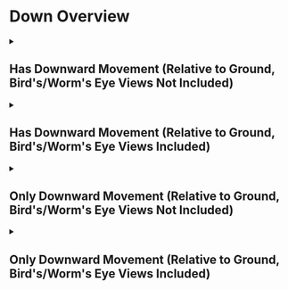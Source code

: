 # Down Overview

<details>
<summary><h2>Has Downward Movement (Relative to Ground, Bird's/Worm's Eye Views Not Included)</h2></summary>


<h3>🔵 Label Name:</h3>
<code>has_down_wrt_ground</code>


<h3>📖 Definition:</h3>
Does the camera move downward (not tilting down) in the scene?

<details>
<summary><h4> Question (Definition)</h4></summary>

- Is the camera moving downward in the scene?

- Is the camera moving downward?

- Is the camera moving downward, creating a noticeable vertical parallax effect?

- Is the camera moving downward (not tilting down) in the scene, creating a noticeable vertical parallax effect?

- Does the camera move in the downward direction relative to the ground?

- Is the camera lowering through the space?

- Is the camera performing a pedestal down?

- Is the camera descending downward?

- Is the camera moving vertically downward?

- Does the shot feature a clear downward motion of the camera?

- Is the camera's movement progressing downward rather than upward?

- Is the downward motion of the camera clear in this shot?

- Does the camera travel downward in space, rather than tilting down?

</details>

<details>
<summary><h4> Alternative Question</h4></summary>

- Is the camera descending in the scene?

- Does the perspective shift downward rather than relying on tilt?

- Is the camera physically traveling downward instead of rotating?

- Is the camera lowering, creating a strong sense of vertical movement?

</details>

<details>
<summary><h4> Prompt (Definition)</h4></summary>

- A shot where the camera lowers downward, rather than tilting down.

- A video where the camera travels downward, creating noticeable vertical parallax.

- A scene where the camera moves physically downward instead of tilting.

- A tracking shot where the camera moves downward relative to the ground plane.

- A shot where the camera moves straight down, maintaining a sense of vertical motion.

- A video where the camera moves downward (not tilting down) in the scene.

- A shot where the camera is moving downward within the scene.

- A video where the camera moves downward, creating a noticeable vertical parallax effect.

- A shot where the camera moves in the downward direction relative to the ground.

- A video where the camera lowers through space.

- A scene where the camera performs a pedestal down.

- A video where the camera descends vertically.

- A shot where the camera moves vertically downward.

- The camera descends downward, moving vertically in the scene.

- A video where the camera progresses downward rather than upward.

- A shot where the downward motion of the camera is clearly visible.

- A video where the camera travels downward in space rather than tilting down.

</details>

<details>
<summary><h4> Alternative Prompt</h4></summary>

- A scene where the shot features a clear downward motion of the camera.

- A shot where the camera pedestal moves straight down.

- A video where the camera moves in a downward direction within the scene.

- A shot where the camera lowers rather than tilting down.

- A video where the camera progresses downward, creating depth.

- A scene where the camera moves down rather than up.

- A shot where the perspective shifts downward dynamically.

- A video where the camera maintains a continuous downward movement.

</details>

<h4>🟢 Positive:</h4>
<code>self.cam_motion.camera_movement in ['major_simple','major_complex'] and self.cam_motion.camera_up_down == 'down' and self.cam_setup.camera_angle_start not in ['bird_eye_angle', 'worm_eye_angle', 'unknown']</code>

<h4>🔴 Negative:</h4>
<code>((self.cam_motion.camera_movement in ['major_simple','no'] and self.cam_motion.steadiness not in ['unsteady','very_unsteady'] and self.cam_motion.camera_up_down != 'down') or (self.cam_motion.camera_movement in ['major_complex'] and self.cam_motion.camera_up_down == 'up')) and self.cam_setup.camera_angle_start not in ['bird_eye_angle', 'worm_eye_angle', 'unknown'] and not self.cam_motion.check_if_any_motion(include=['arc', 'crane'])</code>

<details>
<summary><h4>🔴 Negative (Easy)</h4></summary>

- <b>moving_up</b>: <code>self.cam_motion.camera_movement in ['major_simple','major_complex'] and self.cam_motion.camera_up_down == 'up' and self.cam_setup.camera_angle_start not in ['bird_eye_angle', 'worm_eye_angle', 'unknown'] and self.cam_motion.steadiness not in ['unsteady','very_unsteady']</code>

</details>

<details>
<summary><h4>🔴 Negative (Hard)</h4></summary>

- <b>tilting_down</b>: <code>self.cam_motion.camera_movement in ['major_simple','major_complex'] and self.cam_motion.camera_up_down != 'down' and self.cam_motion.camera_tilt == 'down' and self.cam_setup.camera_angle_start not in ['bird_eye_angle', 'worm_eye_angle', 'unknown'] and self.cam_motion.steadiness not in ['unsteady','very_unsteady']</code>

</details>

</details>

<details>
<summary><h2>Has Downward Movement (Relative to Ground, Bird's/Worm's Eye Views Included)</h2></summary>


<h3>🔵 Label Name:</h3>
<code>has_down_wrt_ground_birds_worms_included</code>


<h3>📖 Definition:</h3>
Does the camera move downward (not tilting down) in the scene, or move west if it's a bird's eye view, or move east if it's a worm's eye view?

<details>
<summary><h4> Question (Definition)</h4></summary>

- Does the camera move downward (not tilting down) in the scene, or move left if it's a bird's eye view, or move right if it's a worm's eye view?

- Is the camera moving downward in the scene (west in a bird's eye view or east in a worm's eye view)?

</details>

<details>
<summary><h4> Alternative Question</h4></summary>

- Is the camera moving downward in the scene?

- Is the camera moving downward?

- Is the camera moving downward (not tilting down) in the scene, creating a noticeable vertical parallax effect?

- Is the downward motion of the camera clear in this shot?

- Does the camera travel downward in space, rather than tilting down?

- Is the camera descending in the scene?

- Does the camera move in the downward direction relative to the ground?

- Is the camera's movement progressing downward rather than upward?

- Is the camera lowering through the space?

- Does the shot feature a clear downward motion of the camera?

- Does the perspective shift downward rather than relying on tilt?

- Is the camera physically traveling downward instead of rotating?

- Is the camera lowering, creating a strong sense of vertical movement?

</details>

<details>
<summary><h4> Prompt (Definition)</h4></summary>

- A video where the camera moves downward (not tilting down) in the scene or moves west in a bird's eye view or east in a worm's eye view.

- A video where the camera moves downward (not tilting down) in the scene or moves west in a bird's eye view or east in a worm's eye view, creating a noticeable vertical parallax effect.

- A tracking shot where the camera moves downward (not tilting down) relative to the ground plane.

</details>

<details>
<summary><h4> Alternative Prompt</h4></summary>

- A shot where the camera moves downward, not tilting down.

- A shot where the camera lowers downward, rather than tilting down.

- A video where the camera travels downward, creating noticeable vertical parallax.

- A scene where the camera moves physically downward instead of tilting.

- A video where the camera moves in a downward direction within the scene.

- A shot where the camera lowers rather than tilting down.

- A video where the camera progresses downward, creating depth.

- A scene where the camera moves down rather than up.

- A shot where the perspective shifts downward dynamically.

- A video where the camera maintains a continuous downward movement.

</details>

<h4>🟢 Positive:</h4>
<code>self.cam_motion.camera_movement in ['major_simple','major_complex'] and self.cam_motion.camera_up_down == 'down'</code>

<h4>🔴 Negative:</h4>
<code>((self.cam_motion.camera_movement in ['major_simple','no'] and self.cam_motion.steadiness not in ['unsteady','very_unsteady'] and self.cam_motion.camera_up_down != 'down') or (self.cam_motion.camera_movement in ['major_complex'] and self.cam_motion.camera_up_down == 'up')) and not self.cam_motion.check_if_any_motion(include=['arc', 'crane'])</code>

<details>
<summary><h4>🔴 Negative (Easy)</h4></summary>

- <b>moving_up</b>: <code>self.cam_motion.camera_movement in ['major_simple','major_complex'] and self.cam_motion.camera_up_down == 'up' and self.cam_motion.steadiness not in ['unsteady','very_unsteady']</code>

</details>

<details>
<summary><h4>🔴 Negative (Hard)</h4></summary>

- <b>tilting_down</b>: <code>self.cam_motion.camera_movement in ['major_simple'] and self.cam_motion.camera_up_down != 'down' and self.cam_motion.camera_tilt == 'down' and self.cam_motion.steadiness not in ['unsteady','very_unsteady']</code>

</details>

</details>

<details>
<summary><h2>Only Downward Movement (Relative to Ground, Bird's/Worm's Eye Views Not Included)</h2></summary>


<h3>🔵 Label Name:</h3>
<code>only_down_wrt_ground</code>


<h3>📖 Definition:</h3>
Does the camera only move downward (not tilting down) with respect to the ground?

<details>
<summary><h4> Question (Definition)</h4></summary>

- Is the camera only moving downward with respect to the ground?

- Is the camera only moving downward without tilting down relative to the ground?

- Is the camera only lowering with respect to the ground?

- Is the camera only performing a pedestal down (not tilting down) relative to the ground?

</details>

<details>
<summary><h4> Alternative Question</h4></summary>

- Is the camera only moving downward in the scene?

- Is the camera only moving downward (not tilting down) in the scene, creating a noticeable vertical parallax effect?

- Relative to ground, is downward motion the only camera movement in this shot?

- Does the camera travel only downward in space, rather than tilting down?

- Is the camera exclusively moving downward in the scene?

- Does the camera move straight down without any other motion?

- Is the camera's motion restricted to only downward movement?

- Does the tracking movement involve only a downward drop?

- Is the camera moving down without any horizontal or rotational adjustments?

</details>

<details>
<summary><h4> Prompt (Definition)</h4></summary>

- A video where the camera only moves downward (not tilting down) relative to the ground.

- A shot where the camera moves straight down with respect to the ground without any other motion.

- A video where the camera exclusively moves downward relative to the ground plane, creating a noticeable vertical parallax effect.

- A scene where the camera moves only downward relative to the ground, avoiding tilting or other motions.

- The camera is only performing a pedestal down with respect to the ground.

- The camera is only lowering with respect to the ground.

</details>

<details>
<summary><h4> Alternative Prompt</h4></summary>

- A tracking shot where the camera moves downward without incorporating other movement types.

- A shot where the downward motion is the only movement present in the scene.

- A shot where the camera moves strictly downward without horizontal or rotational movement.

- A video where the camera lowers in a single direction without any other adjustments.

- A scene where the camera moves down without shifting horizontally.

- A video where the camera strictly maintains downward movement with no deviation.

- A shot where the tracking movement is purely downward with no other motion.

- A scene where the only movement present is the camera lowering vertically.

</details>

<h4>🟢 Positive:</h4>
<code>self.cam_motion.camera_movement in ['major_simple'] and self.cam_motion.camera_up_down == 'down' and self.cam_motion.check_if_no_motion(exclude=['up_down']) and self.cam_motion.steadiness not in ['unsteady','very_unsteady'] and self.cam_setup.camera_angle_start not in ['bird_eye_angle', 'worm_eye_angle', 'unknown']</code>

<h4>🔴 Negative:</h4>
<code>self.cam_motion.camera_up_down != 'down' or not self.cam_motion.check_if_no_motion(exclude=['up_down']) or self.cam_motion.camera_movement not in ['major_simple'] and self.cam_setup.camera_angle_start not in ['bird_eye_angle', 'worm_eye_angle', 'unknown']</code>

<details>
<summary><h4>🔴 Negative (Easy)</h4></summary>

- <b>moving_up</b>: <code>self.cam_motion.camera_movement in ['major_simple','major_complex'] and self.cam_motion.camera_up_down == 'up' and self.cam_setup.camera_angle_start not in ['bird_eye_angle', 'worm_eye_angle', 'unknown']</code>

</details>

<details>
<summary><h4>🔴 Negative (Hard)</h4></summary>

- <b>tilting_down</b>: <code>self.cam_motion.camera_movement in ['major_simple'] and self.cam_motion.camera_up_down != 'down' and self.cam_motion.camera_tilt == 'down' and self.cam_setup.camera_angle_start not in ['bird_eye_angle', 'worm_eye_angle', 'unknown']</code>

- <b>compound_motion_with_down</b>: <code>self.cam_motion.camera_movement in ['major_simple'] and self.cam_motion.camera_up_down == 'down' and not self.cam_motion.check_if_no_motion(exclude=['up_down']) and self.cam_setup.camera_angle_start not in ['bird_eye_angle', 'worm_eye_angle', 'unknown']</code>

</details>

</details>

<details>
<summary><h2>Only Downward Movement (Relative to Ground, Bird's/Worm's Eye Views Included)</h2></summary>


<h3>🔵 Label Name:</h3>
<code>only_down_wrt_ground_birds_worms_included</code>


<h3>📖 Definition:</h3>
Does the camera move only downward (not tilting down) in the scene, or only westward in a bird's eye view, or only eastward in a worm's eye view?

<details>
<summary><h4> Question (Definition)</h4></summary>

- Does the camera move only downward (not tilting down) in the scene, or only leftward in a bird's eye view, or only rightward in a worm's eye view?

- Does the camera move only downward (not tilting down) in the scene, or only move west if it's a bird's eye view, or only move east if it's a worm's eye view?

- Is the camera only moving downward in the scene (west in a bird's eye view or east in a worm's eye view)?

</details>

<details>
<summary><h4> Alternative Question</h4></summary>

- Is the camera only moving downward in the scene?

- Is the camera only moving downward?

- Is the camera only moving downward (not tilting down) in the scene, creating a noticeable vertical parallax effect?

- Is downward motion the only camera movement in this shot?

- Does the camera travel only downward in space, rather than tilting down?

- Is the camera moving exclusively downward in the scene?

- Does the camera lower in a straight downward direction without other motions?

- Is the only movement in this shot a downward motion?

- Does the scene feature a camera that only moves downward without horizontal or rotational movement?

- Is the camera's motion restricted to a single downward direction?

- Does the tracking movement solely involve lowering downward?

- Is the camera free from horizontal or rotational movement while going downward?

</details>

<details>
<summary><h4> Prompt (Definition)</h4></summary>

- A video where the camera moves only downward (not tilting down) in the scene, or only west in a bird's eye view or east in a worm's eye view.

- A video where the camera only moves downward (not tilting down) in the scene or moves west in a bird's eye view or east in a worm's eye view.

- A video where the camera only moves downward (not tilting down) in the scene or moves west in a bird's eye view or east in a worm's eye view, creating a noticeable vertical parallax effect.

- A tracking shot where the camera only moves downward (not tilting down) relative to the ground plane.

</details>

<details>
<summary><h4> Alternative Prompt</h4></summary>

- A shot where the camera lowers downward without shifting horizontally.

- A video where the camera moves down with no other directional changes.

- A scene where the camera descends while maintaining a strict vertical trajectory.

- A video where the camera strictly maintains downward movement without deviation.

- A shot where the downward motion is the only movement present in the scene.

- A video where the camera only moves downward in the scene.

- A shot where the camera moves exclusively downward without any other motion.

- A video where the camera moves only downward (not tilting down), creating a noticeable vertical parallax effect.

- A scene where downward motion is the only camera movement present.

- A shot where the camera travels only downward in space, rather than tilting down.

- A video where the camera lowers in a straight downward direction without horizontal or rotational movement.

- A scene where the camera moves downward without any additional motion.

- A tracking shot where the camera's movement is restricted to a single downward direction.

- A shot where the tracking movement solely involves lowering downward.

- A video where the camera is free from horizontal or rotational movement while going downward.

- A scene where the only movement present is the downward motion of the camera.

- A video where the camera maintains strict downward motion with no deviation.

</details>

<h4>🟢 Positive:</h4>
<code>self.cam_motion.camera_movement in ['major_simple'] and self.cam_motion.camera_up_down == 'down' and self.cam_motion.check_if_no_motion(exclude=['up_down']) and self.cam_motion.steadiness not in ['unsteady','very_unsteady']</code>

<h4>🔴 Negative:</h4>
<code>self.cam_motion.camera_up_down != 'down' or not self.cam_motion.check_if_no_motion(exclude=['up_down']) or self.cam_motion.camera_movement not in ['major_simple']</code>

<details>
<summary><h4>🔴 Negative (Easy)</h4></summary>

- <b>moving_up</b>: <code>self.cam_motion.camera_movement in ['major_simple','major_complex'] and self.cam_motion.camera_up_down == 'up'</code>

</details>

<details>
<summary><h4>🔴 Negative (Hard)</h4></summary>

- <b>tilting_down</b>: <code>self.cam_motion.camera_movement in ['major_simple','major_complex'] and self.cam_motion.camera_up_down != 'down' and self.cam_motion.camera_tilt == 'down'</code>

- <b>compound_motion_with_down</b>: <code>self.cam_motion.camera_movement in ['major_simple'] and self.cam_motion.camera_up_down == 'down' and not self.cam_motion.check_if_no_motion(exclude=['up_down'])</code>

</details>

</details>
